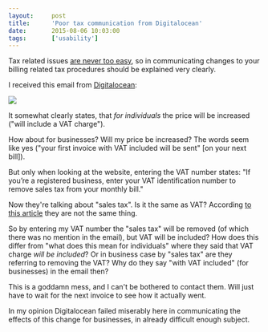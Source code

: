 ```yaml
---
layout:     post
title:      'Poor tax communication from Digitalocean'
date:       2015-08-06 10:03:00
tags:       ['usability']
---
```


Tax related issues [are never too easy](http://www.forbes.com/sites/janetnovack/2014/05/15/european-vat-10-things-online-sellers-need-to-know-about-taxes-on-digital-goods-and-services/), so in communicating changes to your billing related tax procedures should be explained very clearly.

I received this email from [Digitalocean](https://www.digitalocean.com/):

![](/images/2015/08/digitalocean-tax_change-email.png)

It somewhat clearly states, that *for individuals* the price will be increased ("will include a VAT charge").

How about for businesses? Will my price be increased? The words seem like yes ("your first invoice with VAT included will be sent" [on your next bill]).

But only when looking at the website, entering the VAT number states: "If you’re a registered business, enter your VAT identification number to remove sales tax from your monthly bill."

Now they're talking about "sales tax". Is it the same as VAT? According [to this article](http://www.economywatch.com/business-and-economy/difference-between-value-added-tax-and-sales-tax.html) they are not the same thing.

So by entering my VAT number the "sales tax" will be removed (of which there was no mention in the email), but VAT will be included? How does this differ from "what does this mean for individuals" where they said that VAT charge *will be included*? Or in business case by "sales tax" are they referring to removing the VAT? Why do they say "with VAT included" (for businesses) in the email then?

This is a goddamn mess, and I can't be bothered to contact them. Will just have to wait for the next invoice to see how it actually went.

In my opinion Digitalocean failed miserably here in communicating the effects of this change for businesses, in already difficult enough subject.
